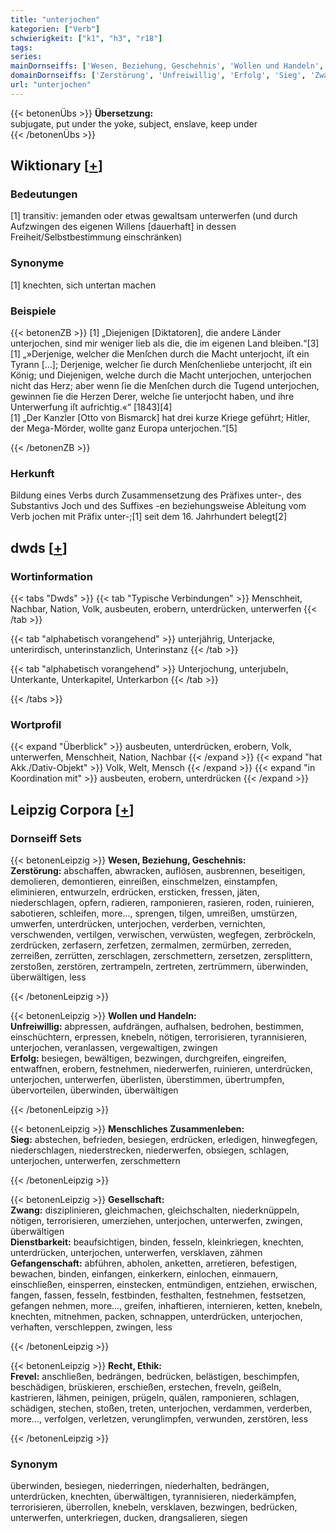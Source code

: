 ```yaml
---
title: "unterjochen"
kategorien: ["Verb"]
schwierigkeit: ["k1", "h3", "r18"]
tags:
series:
mainDornseiffs: ['Wesen, Beziehung, Geschehnis', 'Wollen und Handeln', 'Menschliches Zusammenleben', 'Gesellschaft', 'Recht, Ethik']
domainDornseiffs: ['Zerstörung', 'Unfreiwillig', 'Erfolg', 'Sieg', 'Zwang', 'Dienstbarkeit', 'Gefangenschaft', 'Frevel']
url: "unterjochen"
---
```


{{< betonenÜbs >}}
**Übersetzung:**  
subjugate, put under the yoke, subject, enslave, keep under  
{{< /betonenÜbs >}}

## Wiktionary [[+](https://de.wiktionary.org/wiki/unterjochen)]

### Bedeutungen
[1] transitiv: jemanden oder etwas gewaltsam unterwerfen (und durch Aufzwingen des eigenen Willens [dauerhaft] in dessen Freiheit/Selbstbestimmung einschränken)  

### Synonyme
[1] knechten, sich untertan machen  

### Beispiele
{{< betonenZB >}}
[1] „Diejenigen [Diktatoren], die andere Länder unterjochen, sind mir weniger lieb als die, die im eigenen Land bleiben.“[3]  
[1] „»Derjenige, welcher die Menſchen durch die Macht unterjocht, iſt ein Tyrann […]; Derjenige, welcher ſie durch Menſchenliebe unterjocht, iſt ein König; und Diejenigen, welche durch die Macht unterjochen, unterjochen nicht das Herz; aber wenn ſie die Menſchen durch die Tugend unterjochen, gewinnen ſie die Herzen Derer, welche ſie unterjocht haben, und ihre Unterwerfung iſt aufrichtig.«“ [1843][4]  
[1] „Der Kanzler [Otto von Bismarck] hat drei kurze Kriege geführt; Hitler, der Mega-Mörder, wollte ganz Europa unterjochen.“[5]  

{{< /betonenZB >}}
### Herkunft
Bildung eines Verbs durch Zusammensetzung des Präfixes unter-, des Substantivs Joch und des Suffixes -en beziehungsweise Ableitung vom Verb jochen mit Präfix unter-;[1] seit dem 16. Jahrhundert belegt[2]  



## dwds [[+](https://www.dwds.de/wb/unterjochen)]

### Wortinformation
{{< tabs "Dwds" >}}
{{< tab "Typische Verbindungen" >}}
Menschheit, Nachbar, Nation, Volk, ausbeuten, erobern, unterdrücken, unterwerfen
{{< /tab >}}

{{< tab "alphabetisch vorangehend" >}}
unterjährig, Unterjacke, unterirdisch, unterinstanzlich, Unterinstanz
{{< /tab >}}

{{< tab "alphabetisch vorangehend" >}}
Unterjochung, unterjubeln, Unterkante, Unterkapitel, Unterkarbon
{{< /tab >}}

{{< /tabs >}}

### Wortprofil
{{< expand "Überblick" >}} ausbeuten, unterdrücken, erobern, Volk, unterwerfen, Menschheit, Nation, Nachbar {{< /expand >}}
{{< expand "hat Akk./Dativ-Objekt" >}} Volk, Welt, Mensch {{< /expand >}}
{{< expand "in Koordination mit" >}} ausbeuten, erobern, unterdrücken {{< /expand >}}

## Leipzig Corpora [[+](https://corpora.uni-leipzig.de/en/res?word=unterjochen&corpusId=deu_newscrawl-public_2018)]

### Dornseiff Sets
{{< betonenLeipzig >}}
**Wesen, Beziehung, Geschehnis:**  
**Zerstörung:** abschaffen, abwracken, auflösen, ausbrennen, beseitigen, demolieren, demontieren, einreißen, einschmelzen, einstampfen, eliminieren, entwurzeln, erdrücken, ersticken, fressen, jäten, niederschlagen, opfern, radieren, ramponieren, rasieren, roden, ruinieren, sabotieren, schleifen, more..., sprengen, tilgen, umreißen, umstürzen, umwerfen, unterdrücken, unterjochen, verderben, vernichten, verschwenden, vertilgen, verwischen, verwüsten, wegfegen, zerbröckeln, zerdrücken, zerfasern, zerfetzen, zermalmen, zermürben, zerreden, zerreißen, zerrütten, zerschlagen, zerschmettern, zersetzen, zersplittern, zerstoßen, zerstören, zertrampeln, zertreten, zertrümmern, überwinden, überwältigen, less  

{{< /betonenLeipzig >}}


{{< betonenLeipzig >}}
**Wollen und Handeln:**  
**Unfreiwillig:** abpressen, aufdrängen, aufhalsen, bedrohen, bestimmen, einschüchtern, erpressen, knebeln, nötigen, terrorisieren, tyrannisieren, unterjochen, veranlassen, vergewaltigen, zwingen  
**Erfolg:** besiegen, bewältigen, bezwingen, durchgreifen, eingreifen, entwaffnen, erobern, festnehmen, niederwerfen, ruinieren, unterdrücken, unterjochen, unterwerfen, überlisten, überstimmen, übertrumpfen, übervorteilen, überwinden, überwältigen  

{{< /betonenLeipzig >}}


{{< betonenLeipzig >}}
**Menschliches Zusammenleben:**  
**Sieg:** abstechen, befrieden, besiegen, erdrücken, erledigen, hinwegfegen, niederschlagen, niederstrecken, niederwerfen, obsiegen, schlagen, unterjochen, unterwerfen, zerschmettern  

{{< /betonenLeipzig >}}


{{< betonenLeipzig >}}
**Gesellschaft:**  
**Zwang:** disziplinieren, gleichmachen, gleichschalten, niederknüppeln, nötigen, terrorisieren, umerziehen, unterjochen, unterwerfen, zwingen, überwältigen  
**Dienstbarkeit:** beaufsichtigen, binden, fesseln, kleinkriegen, knechten, unterdrücken, unterjochen, unterwerfen, versklaven, zähmen  
**Gefangenschaft:** abführen, abholen, anketten, arretieren, befestigen, bewachen, binden, einfangen, einkerkern, einlochen, einmauern, einschließen, einsperren, einstecken, entmündigen, entziehen, erwischen, fangen, fassen, fesseln, festbinden, festhalten, festnehmen, festsetzen, gefangen nehmen, more..., greifen, inhaftieren, internieren, ketten, knebeln, knechten, mitnehmen, packen, schnappen, unterdrücken, unterjochen, verhaften, verschleppen, zwingen, less  

{{< /betonenLeipzig >}}


{{< betonenLeipzig >}}
**Recht, Ethik:**  
**Frevel:** anschließen, bedrängen, bedrücken, belästigen, beschimpfen, beschädigen, brüskieren, erschießen, erstechen, freveln, geißeln, kastrieren, lähmen, peinigen, prügeln, quälen, ramponieren, schlagen, schädigen, stechen, stoßen, treten, unterjochen, verdammen, verderben, more..., verfolgen, verletzen, verunglimpfen, verwunden, zerstören, less  

{{< /betonenLeipzig >}}

### Synonym
überwinden, besiegen, niederringen, niederhalten, bedrängen, unterdrücken, knechten, überwältigen, tyrannisieren, niederkämpfen, terrorisieren, überrollen, knebeln, versklaven, bezwingen, bedrücken, unterwerfen, unterkriegen, ducken, drangsalieren, siegen

